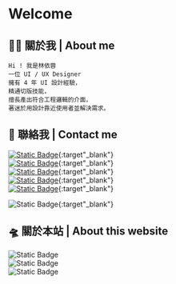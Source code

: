 # Welcome 
## 👩‍🚀 關於我 | About me
    
    Hi ! 我是林依蓉
    一位 UI / UX Designer
    擁有 4 年 UI 設計經驗，
    精通切版技能，
    擅長產出符合工程邏輯的介面，
    著迷於用設計靠近使用者並解決需求。
    
  ## 🚀 聯絡我 | Contact me



[![Static Badge](https://img.shields.io/badge/Linkedin-blue?style=flat-square)](https://pages.github.com/){:target"_blank"}  
[![Static Badge](https://img.shields.io/badge/Cakeresume-blue?style=flat-square)](https://pages.github.com/){:target"_blank"}  
[![Static Badge](https://img.shields.io/badge/Behance-blue?style=flat-square)](https://pages.github.com/){:target"_blank"}  
[![Static Badge](https://img.shields.io/badge/Medium-blue?style=flat-square)](https://pages.github.com/){:target"_blank"}  
[![Static Badge](https://img.shields.io/badge/Vocus方格子-blue?style=flat-square)](https://pages.github.com/){:target"_blank"}  

![Static Badge](https://img.shields.io/badge/Linkedin-blue?style=flat-square&link=https%3A%2F%2Fshields.io%2Fbadges){:target"_blank"}





## 🛸 關於本站 | About this website

  
![Static Badge](https://img.shields.io/badge/v5.3.1-red?style=flat-square&label=bootatrap)  
![Static Badge](https://img.shields.io/badge/v1.11.3-red?style=flat-square&label=bootstrap-icons)  
![Static Badge](https://img.shields.io/badge/4.0.0-red?style=flat-square&label=badge-maker)

